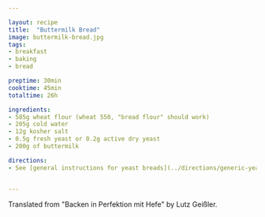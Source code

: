 ```yaml
---

layout: recipe
title:  "Buttermilk Bread"
image: buttermilk-bread.jpg
tags: 
- breakfast
- baking
- bread

preptime: 30min
cooktime: 45min
totaltime: 26h

ingredients:
- 585g wheat flour (wheat 550, "bread flour" should work)
- 205g cold water
- 12g kosher salt
- 0.5g fresh yeast or 0.2g active dry yeast
- 200g of buttermilk

directions:
- See [general instructions for yeast breads](../directions/generic-yeast-bread.html).


---
```


Translated from "Backen in Perfektion mit Hefe" by Lutz Geißler.